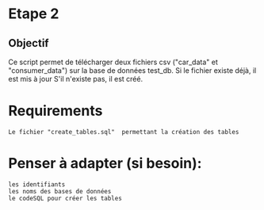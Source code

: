 # Etape 2 


## Objectif 
Ce script  permet de télécharger deux fichiers csv ("car_data" et 
"consumer_data") sur la base de données test_db. 
Si le fichier existe déjà, il est mis à jour
S'il n'existe pas, il est créé. 

# Requirements  
    Le fichier "create_tables.sql"  permettant la création des tables
    
# Penser à adapter (si besoin): 
    les identifiants    
    les noms des bases de données   
    le codeSQL pour créer les tables        
    
